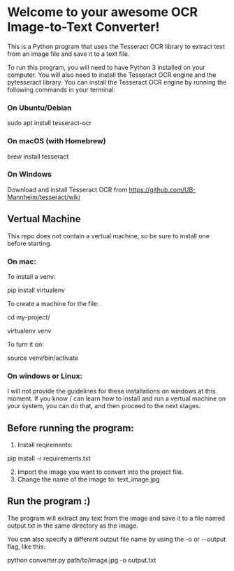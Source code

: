 # Welcome to your awesome OCR Image-to-Text Converter!

This is a Python program that uses the Tesseract OCR library to extract text from an image file and save it to a text file.

To run this program, you will need to have Python 3 installed on your computer. You will also need to install the Tesseract OCR engine and the pytesseract library. You can install the Tesseract OCR engine by running the following commands in your terminal:

### On Ubuntu/Debian
sudo apt install tesseract-ocr

### On macOS (with Homebrew)
brew install tesseract

### On Windows
Download and install Tesseract OCR from https://github.com/UB-Mannheim/tesseract/wiki


## Vertual Machine
This repo does not contain a vertual machine, so be sure to install one before starting.

### On mac:
To install a venv:

pip install virtualenv

To create a machine for the file:

cd my-project/

virtualenv venv

To turn it on:

source venv/bin/activate

### On windows or Linux:
I will not provide the guidelines for these installations on windows at this moment.
If you know / can learn how to install and run a vertual machine on your system, you can do that, and then proceed to the next stages.

## Before running the program:

1. Install reqirements:

pip install -r requirements.txt

2. Import the image you want to convert into the project file.
3. Change the name of the image to:
    text_image.jpg

## Run the program :)
The program will extract any text from the image and save it to a file named output.txt in the same directory as the image.

You can also specify a different output file name by using the -o or --output flag, like this:

python converter.py path/to/image.jpg -o output.txt